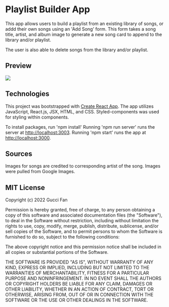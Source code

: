 # Playlist Builder App

This app allows users to build a playlist from an existing library of songs, or addd their own songs using an 'Add Song' form. This form takes a song title, artist, and album image to generate a new song card to append to the library and/or playlist.

The user is also able to delete songs from the library and/or playlist.

## Preview

![](playlistmakergif.gif)

## Technologies

This project was bootstrapped with [Create React App](https://github.com/facebook/create-react-app). The app utilizes JavaScript, React.js, JSX, HTML, and CSS. Styled-components was used for styling within components.

To install packages, run 'npm install'
Running 'npm run server' runs the server at [http://localhost:3003](http://localhost:3003).
Running 'npm start' runs the app at [http://localhost:3000](http://localhost:3000).

## Sources

Images for songs are credited to corresponding artist of the song. Images were pulled from Google Images.

## MIT License

Copyright (c) 2022 Gucci Fan

Permission is hereby granted, free of charge, to any person obtaining a copy
of this software and associated documentation files (the "Software"), to deal
in the Software without restriction, including without limitation the rights
to use, copy, modify, merge, publish, distribute, sublicense, and/or sell
copies of the Software, and to permit persons to whom the Software is
furnished to do so, subject to the following conditions:

The above copyright notice and this permission notice shall be included in all
copies or substantial portions of the Software.

THE SOFTWARE IS PROVIDED "AS IS", WITHOUT WARRANTY OF ANY KIND, EXPRESS OR
IMPLIED, INCLUDING BUT NOT LIMITED TO THE WARRANTIES OF MERCHANTABILITY,
FITNESS FOR A PARTICULAR PURPOSE AND NONINFRINGEMENT. IN NO EVENT SHALL THE
AUTHORS OR COPYRIGHT HOLDERS BE LIABLE FOR ANY CLAIM, DAMAGES OR OTHER
LIABILITY, WHETHER IN AN ACTION OF CONTRACT, TORT OR OTHERWISE, ARISING FROM,
OUT OF OR IN CONNECTION WITH THE SOFTWARE OR THE USE OR OTHER DEALINGS IN THE
SOFTWARE.